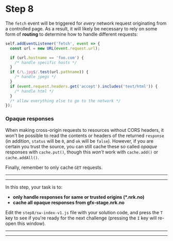 # Step 8

The `fetch` event will be triggered for *every* network request originating from a controlled page. As a result, it will likely be necessary to rely on some form of **routing** to determine how to handle different requests:

```js
self.addEventListener('fetch', event => {
  const url = new URL(event.request.url);

  if (url.hostname == 'foo.com') {
    /* handle specific hosts */
  }
  if (/\.jpg$/.test(url.pathname)) {
    /* handle jpegs */
  }
  if (event.request.headers.get('accept').includes('text/html')) {
    /* handle html */
  }
  /* allow everything else to go to the network */
});
```

### Opaque responses

When making cross-origin requests to resources without CORS headers, it won't be possible to read the contents or headers of the returned `response` (in addition, `status` will be `0`, and `ok` will be `false`). However, if you are certain you trust the source, you can still cache these so called *opaque* responses with `cache.put()`, though this *won't* work with `cache.add()` or `cache.addAll()`.

Finally, remember to only cache `GET` requests.

---
---

In this step, your task is to:

- **only handle responses for same or trusted origins (*.nrk.no)**
- **cache all opaque responses from gfx-stage.nrk.no**

Edit the `step8/sw-index-v1.js` file with your solution code, and press the `T` key to see if you're ready for the next challenge (pressing the `I` key will re-open this window).

---
---